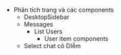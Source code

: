 - Phân tích trang và các components
  - DesktopSidebar
  - Messages
    - List Users
      - User item components
  - Select chat
    cô DIễm
